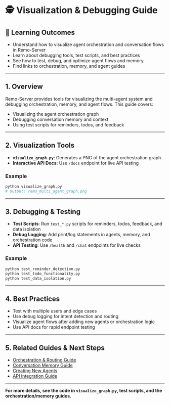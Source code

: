 # 🕵️ Visualization & Debugging Guide

## 🎯 Learning Outcomes

- Understand how to visualize agent orchestration and conversation flows in Remo-Server
- Learn about debugging tools, test scripts, and best practices
- See how to test, debug, and optimize agent flows and memory
- Find links to orchestration, memory, and agent guides

---

## 1. Overview

Remo-Server provides tools for visualizing the multi-agent system and debugging orchestration, memory, and agent flows. This guide covers:

- Visualizing the agent orchestration graph
- Debugging conversation memory and context
- Using test scripts for reminders, todos, and feedback

---

## 2. Visualization Tools

- **`visualize_graph.py`**: Generates a PNG of the agent orchestration graph
- **Interactive API Docs**: Use `/docs` endpoint for live API testing

### Example

```bash
python visualize_graph.py
# Output: remo_multi_agent_graph.png
```

---

## 3. Debugging & Testing

- **Test Scripts**: Run `test_*.py` scripts for reminders, todos, feedback, and data isolation
- **Debug Logging**: Add print/log statements in agents, memory, and orchestration code
- **API Testing**: Use `/health` and `/chat` endpoints for live checks

### Example

```bash
python test_reminder_detection.py
python test_todo_functionality.py
python test_data_isolation.py
```

---

## 4. Best Practices

- Test with multiple users and edge cases
- Use debug logging for intent detection and routing
- Visualize agent flows after adding new agents or orchestration logic
- Use API docs for rapid endpoint testing

---

## 5. Related Guides & Next Steps

- [Orchestration & Routing Guide](./orchestration_and_routing.md)
- [Conversation Memory Guide](./conversation_memory_guide.md)
- [Creating New Agents](./creating_new_agents.md)
- [API Integration Guide](./api_integration_guide.md)

---

**For more details, see the code in `visualize_graph.py`, test scripts, and the orchestration/memory guides.**
